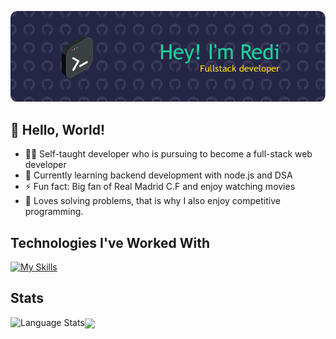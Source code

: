 ![Header](./profile-header.webp)

## 👋 Hello, World!

- 👨‍💻 Self-taught developer who is pursuing to become a full-stack web developer
- 🌱 Currently learning backend development with node.js and DSA
- ⚡ Fun fact: Big fan of Real Madrid C.F and enjoy watching movies
- 🧩 Loves solving problems, that is why I also enjoy competitive programming.

## Technologies I've Worked With

[![My Skills](https://skillicons.dev/icons?i=nodejs,express,md,postman,mongodb,replit,postgres,vscode,idea,java,python,powershell,next,ts,react,tailwind&perline=5)](https://skillicons.dev)


<!--
**rediahmds/rediahmds** is a ✨ _special_ ✨ repository because its `README.md` (this file) appears on your GitHub profile.

Here are some ideas to get you started:

- 🔭 I’m currently working on ...
 ...
- 👯 I’m looking to collaborate on ...
- 🤔 I’m looking for help with ...
- 💬 Ask me about ...
- 📫 How to reach me: ...
- 😄 Pronouns: ...
- ⚡ Fun fact: ...
-->

## Stats

<img align="left" src="https://api.githubtrends.io/user/svg/rediahmds/langs?time_range=one_year&theme=dark" alt="Language Stats" />
<img align="center" src="https://streak-stats.demolab.com?user=rediahmds&theme=merko&border_radius=5&mode=weekly" />
